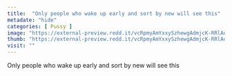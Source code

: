 ```yaml
---
title:  "Only people who wake up early and sort by new will see this"
metadate: "hide"
categories: [ Pussy ]
image: "https://external-preview.redd.it/vcRpmyAmYxxySzhewgAdmjcK-RRlAoeOhtIrN1skE_4.jpg?auto=webp&s=729a5636b46fd66a31c54fcb4fab5c251a02b918"
thumb: "https://external-preview.redd.it/vcRpmyAmYxxySzhewgAdmjcK-RRlAoeOhtIrN1skE_4.jpg?width=640&crop=smart&auto=webp&s=d86ad8cb68504b1bf480952c30d1b964005509e7"
visit: ""
---
```

Only people who wake up early and sort by new will see this
